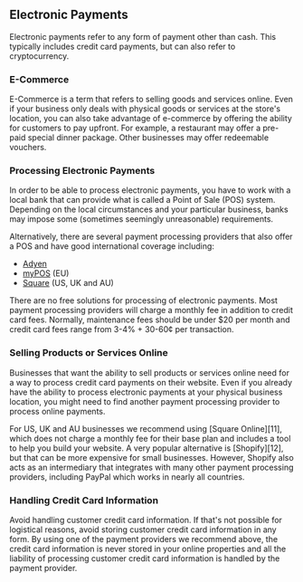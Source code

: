 ## Electronic Payments <a name="electronic-payments"></a>

Electronic payments refer to any form of payment other than cash. This typically includes credit
card payments, but can also refer to cryptocurrency.


### E-Commerce

E-Commerce is a term that refers to selling goods and services online. Even if your business only
deals with physical goods or services at the store's location, you can also take advantage of
e-commerce by offering the ability for customers to pay upfront. For example, a restaurant may offer
a pre-paid special dinner package. Other businesses may offer redeemable vouchers.


### Processing Electronic Payments

In order to be able to process electronic payments, you have to work with a local bank that can
provide what is called a Point of Sale (POS) system. Depending on the local circumstances and your
particular business, banks may impose some (sometimes seemingly unreasonable) requirements.

Alternatively, there are several payment processing providers that also offer a POS and have good
international coverage including:

* [Adyen](https://www.adyen.com/)
* [myPOS](https://www.mypos.eu/) (EU)
* [Square](https://squareup.com/) (US, UK and AU)

There are no free solutions for processing of electronic payments. Most payment processing providers
will charge a monthly fee in addition to credit card fees. Normally, maintenance fees should be
under $20 per month and credit card fees range from 3-4% + 30-60¢ per transaction.


### Selling Products or Services Online

Businesses that want the ability to sell products or services online need for a way to process
credit card payments on their website. Even if you already have the ability to process electronic
payments at your physical business location, you might need to find another payment processing
provider to process online payments.

For US, UK and AU businesses we recommend using [Square Online][11], which does not charge a monthly
fee for their base plan and includes a tool to help you build your website. A very popular
alternative is [Shopify][12], but that can be more expensive for small businesses. However, Shopify
also acts as an intermediary that integrates with many other payment processing providers, including
PayPal which works in nearly all countries.


### Handling Credit Card Information

Avoid handling customer credit card information. If that's not possible for logistical reasons,
avoid storing customer credit card information in any form. By using one of the payment providers we
recommend above, the credit card information is never stored in your online properties and all the
liability of processing customer credit card information is handled by the payment provider.
